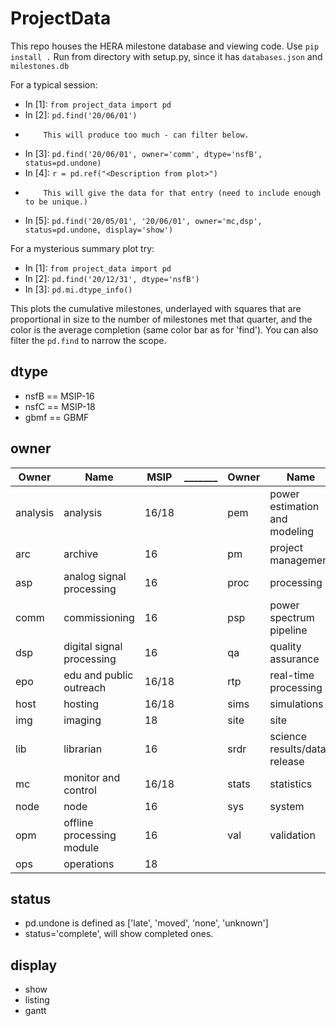 # ProjectData

This repo houses the HERA milestone database and viewing code.
Use `pip install .`
Run from directory with setup.py, since it has `databases.json` and `milestones.db`

For a typical session:

- In [1]: `from project_data import pd`
- In [2]: `pd.find('20/06/01')`
-         This will produce too much - can filter below.
- In [3]: `pd.find('20/06/01', owner='comm', dtype='nsfB', status=pd.undone)`
- In [4]: `r = pd.ref("<Description from plot>")`
-         This will give the data for that entry (need to include enough to be unique.)
- In [5]: `pd.find('20/05/01', '20/06/01', owner='mc,dsp', status=pd.undone, display='show')`

For a mysterious summary plot try:

- In [1]: `from project_data import pd`
- In [2]: `pd.find('20/12/31', dtype='nsfB')`
- In [3]: `pd.mi.dtype_info()`

This plots the cumulative milestones, underlayed with squares that are proportional in size to the number
of milestones met that quarter, and the color is the average completion (same color bar as for 'find').
You can also filter the `pd.find` to narrow the scope.

## dtype
* nsfB == MSIP-16
* nsfC == MSIP-18
* gbmf == GBMF

## owner
Owner     |        Name              | MSIP |_______| Owner | Name                         | MSIP
----------|--------------------------|------|-------|-------|------------------------------|----------
analysis  | analysis                 | 16/18|       | pem   | power estimation and modeling| 16/18
arc       | archive                  | 16   |       | pm    | project management           | 16/18
asp       | analog signal processing | 16   |       | proc  | processing                   |    18
comm      | commissioning            | 16   |       | psp   | power spectrum pipeline      | 16/18
dsp       | digital signal processing| 16   |       | qa    | quality assurance            | 16/18
epo       | edu and public outreach  | 16/18|       | rtp   | real-time processing         | 16
host      | hosting                  | 16/18|       | sims  | simulations                  | 16/18
img       | imaging                  |    18|       | site  | site                         | 16
lib       | librarian                | 16   |       | srdr  | science results/data release | 16/18
mc        | monitor and control      | 16/18|       | stats | statistics                   | 16/18
node      | node                     | 16   |       | sys   | system                       |    18
opm       | offline processing module| 16   |       | val   | validation                   |    18
ops       | operations               |    18|       |       |                              |

## status
* pd.undone is defined as ['late', 'moved', 'none', 'unknown']
* status='complete', will show completed ones.

## display
* show
* listing
* gantt
